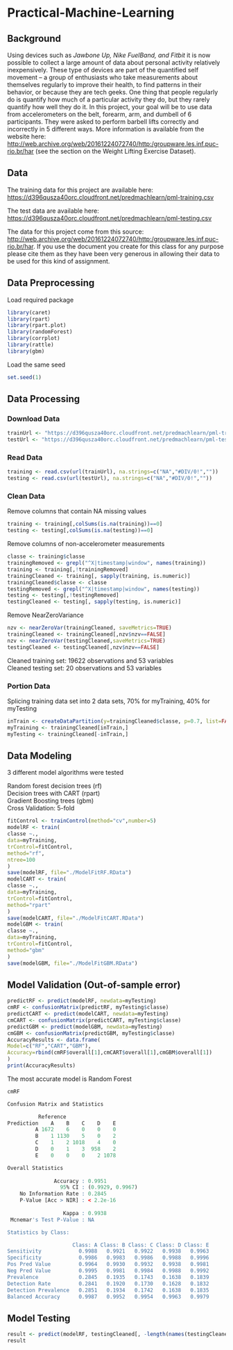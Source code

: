 # Practical-Machine-Learning
## Background
Using devices such as <i>Jawbone Up, Nike FuelBand, and Fitbit</i> it is now possible to collect a large amount of data about personal activity relatively inexpensively. These type of devices are part of the quantified self movement – a group of enthusiasts who take measurements about themselves regularly to improve their health, to find patterns in their behavior, or because they are tech geeks. One thing that people regularly do is quantify how much of a particular activity they do, but they rarely quantify how well they do it. In this project, your goal will be to use data from accelerometers on the belt, forearm, arm, and dumbell of 6 participants. They were asked to perform barbell lifts correctly and incorrectly in 5 different ways. More information is available from the website here: http://web.archive.org/web/20161224072740/http:/groupware.les.inf.puc-rio.br/har (see the section on the Weight Lifting Exercise Dataset).

## Data
The training data for this project are available here: https://d396qusza40orc.cloudfront.net/predmachlearn/pml-training.csv

The test data are available here: https://d396qusza40orc.cloudfront.net/predmachlearn/pml-testing.csv

The data for this project come from this source: http://web.archive.org/web/20161224072740/http:/groupware.les.inf.puc-rio.br/har. If you use the document you create for this class for any purpose please cite them as they have been very generous in allowing their data to be used for this kind of assignment.

## Data Preprocessing
Load required package
```r
library(caret)
library(rpart）
library(rpart.plot)
library(randomForest)
library(corrplot)
library(rattle)
library(gbm)
```
Load the same seed
```r
set.seed(1)
```
## Data Processing
### Download Data
```r
trainUrl <- "https://d396qusza40orc.cloudfront.net/predmachlearn/pml-training.csv"
testUrl <- "https://d396qusza40orc.cloudfront.net/predmachlearn/pml-testing.csv"
```
### Read Data
```r
training <- read.csv(url(trainUrl), na.strings=c("NA","#DIV/0!",""))
testing <- read.csv(url(testUrl), na.strings=c("NA","#DIV/0!",""))
```
### Clean Data
Remove columns that contain NA missing values
```r
training <- training[,colSums(is.na(training))==0]
testing <- testing[,colSums(is.na(testing))==0]
```
Remove columns of non-accelerometer measurements
```r
classe <- training$classe
trainingRemoved <- grepl("^X|timestamp|window", names(training))
training <- training[,!trainingRemoved]
trainingCleaned <- training[, sapply(training, is.numeric)]
trainingCleaned$classe <- classe
testingRemoved <- grepl("^X|timestamp|window", names(testing))
testing <- testing[,!testingRemoved]
testingCleaned <- testing[, sapply(testing, is.numeric)]
```
Remove NearZeroVariance
```r
nzv <- nearZeroVar(trainingCleaned, saveMetrics=TRUE)
trainingCleaned <- trainingCleaned[,nzv$nzv==FALSE]
nzv <- nearZeroVar(testingCleaned,saveMetrics=TRUE)
testingCleaned <- testingCleaned[,nzv$nzv==FALSE]
```
Cleaned training set: 19622 observations and 53 variables<br>
Cleaned testing set: 20 observations and 53 variables
### Portion Data
Splicing training data set into 2 data sets, 70% for myTraining, 40% for myTesting
```r
inTrain <- createDataPartition(y=trainingCleaned$classe, p=0.7, list=FALSE)
myTraining <- trainingCleaned[inTrain,]
myTesting <- trainingCleaned[-inTrain,]
```
## Data Modeling
3 different model algorithms were tested

Random forest decision trees (rf)<br>
Decision trees with CART (rpart)<br>
Gradient Boosting trees (gbm)<br>
Cross Validation: 5-fold<br>
```r
fitControl <- trainControl(method="cv",number=5)
modelRF <- train(
classe ~.,
data=myTraining,
trControl=fitControl,
method="rf",
ntree=100
)
save(modelRF, file="./ModelFitRF.RData")
modelCART <- train(
classe ~.,
data=myTraining,
trControl=fitControl,
method="rpart"
)
save(modelCART, file="./ModelFitCART.RData")
modelGBM <- train(
classe ~.,
data=myTraining,
trControl=fitControl,
method="gbm"
)
save(modelGBM, file="./ModelFitGBM.RData")

```
## Model Validation (Out-of-sample error)
```r
predictRF <- predict(modelRF, newdata=myTesting)
cmRF <- confusionMatrix(predictRF, myTesting$classe)
predictCART <- predict(modelCART, newdata=myTesting)
cmCART <- confusionMatrix(predictCART, myTesting$classe)
predictGBM <- predict(modelGBM, newdata=myTesting)
cmGBM <- confusionMatrix(predictGBM, myTesting$classe)
AccuracyResults <- data.frame(
Model=c("RF","CART","GBM"),
Accuracy=rbind(cmRF$overall[1],cmCART$overall[1],cmGBM$overall[1])
)
print(AccuracyResults)
```
The most accurate model is Random Forest
```r
cmRF
```
```r
Confusion Matrix and Statistics

          Reference
Prediction    A    B    C    D    E
         A 1672    6    0    0    0
         B    1 1130    5    0    2
         C    1    2 1018    4    0
         D    0    1    3  958    2
         E    0    0    0    2 1078

Overall Statistics
                                          
               Accuracy : 0.9951          
                 95% CI : (0.9929, 0.9967)
    No Information Rate : 0.2845          
    P-Value [Acc > NIR] : < 2.2e-16       
                                          
                  Kappa : 0.9938          
 Mcnemar's Test P-Value : NA              

Statistics by Class:

                     Class: A Class: B Class: C Class: D Class: E
Sensitivity            0.9988   0.9921   0.9922   0.9938   0.9963
Specificity            0.9986   0.9983   0.9986   0.9988   0.9996
Pos Pred Value         0.9964   0.9930   0.9932   0.9938   0.9981
Neg Pred Value         0.9995   0.9981   0.9984   0.9988   0.9992
Prevalence             0.2845   0.1935   0.1743   0.1638   0.1839
Detection Rate         0.2841   0.1920   0.1730   0.1628   0.1832
Detection Prevalence   0.2851   0.1934   0.1742   0.1638   0.1835
Balanced Accuracy      0.9987   0.9952   0.9954   0.9963   0.9979

```
## Model Testing
```r
result <- predict(modelRF, testingCleaned[, -length(names(testingCleaned))])
result
```
